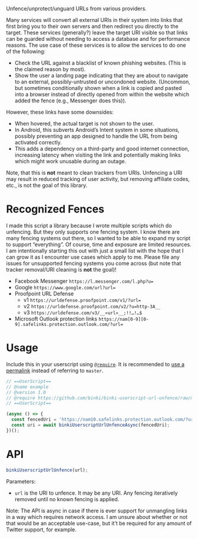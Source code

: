Unfence/unprotect/unguard URLs from various providers.

Many services will convert all external URIs in their system into links that first bring you to their own servers and then redirect you directly to the target. These services (generally?) leave the target URI visible so that links can be guarded without needing to access a database and for performance reasons. The use case of these services is to allow the services to do one of the following:

* Check the URL against a blacklist of known phishing websites. (This is the claimed reason by most).
* Show the user a landing page indicating that they are about to navigate to an external, possibly-untrusted or uncondoned website. (Uncommon, but sometimes conditionally shown when a link is copied and pasted into a browser instead of directly opened from within the website which added the fence (e.g., Messenger does this)).

However, these links have some downsides:

* When hovered, the actual target is not shown to the user.
* In Android, this subverts Android’s Intent system in some situations, possibly preventing an app designed to handle the URL from being activated correctly.
* This adds a dependency on a third-party and good internet connection, increasing latency when visiting the link and potentially making links which might work unusable during an outage.

Note, that this is **not** meant to clean trackers from URIs. Unfencing a URI may result in reduced tracking of user activity, but removing affiliate codes, etc., is not the goal of this library.

# Recognized Fences

I made this script a library because I wrote multiple scripts which do unfencing. But they only supports one fencing system. I know there are many fencing systems out there, so I wanted to be able to expand my script to support “everything”. Of course, time and exposure are limited resources. I am intentionally starting this out with just a small list with the hope that I can grow it as I encounter use cases which apply to me. Please file any issues for unsupported fencing systems you come across (but note that tracker removal/URI cleaning is **not** the goal)!

* Facebook Messenger `https://l.messenger.com/l.php?u=`
* Google `https://www.google.com/url?url=`
* Proofpoint URL Defense
   * v1 `https://urldefense.proofpoint.com/v1/?url=`
   * v2 `https://urldefense.proofpoint.com/v2/?u=http-3A__`
   * v3 `https://urldefense.com/v3/__«url»__;!!…!…$`
* Microsoft Outlook protection links `https://nam[0-9][0-9].safelinks.protection.outlook.com/?url=`

# Usage

Include this in your userscript using [`@require`](https://wiki.greasespot.net/Metadata_Block#.40require). It is recommended to [use a permalink](https://docs.github.com/repositories/working-with-files/using-files/getting-permanent-links-to-files) instead of referring to `master`.

```js
// ==UserScript==
// @name example
// @version 1.0
// @require https://github.com/binki/binki-userscript-url-unfence/raw/master/binki-userscript-url-unfence.js
// ==UserScript==

(async () => {
  const fencedUri = 'https://nam10.safelinks.protection.outlook.com/?url=https%3A%2F%2Fgithub.com%2Fbinki%2Fbinki-userscript-url-unfence&data=invalid&sdata=invalid&reserved=0';
  const uri = await binkiUserscriptUrlUnfenceAsync(fencedUri);
})();
```

# API

```js
binkiUserscriptUrlUnfence(url);
```

Parameters:

* `url` is the URI to unfence. It may be any URI. Any fencing iteratively removed until no known fencing is applied.

Note: The API is async in case if there is ever support for unmangling links in a way which requires network access. I am unsure about whether or not that would be an acceptable use-case, but it’t be required for any amount of Twitter support, for example.
